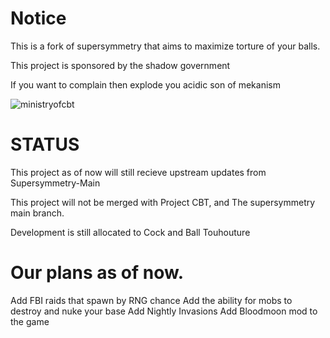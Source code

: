 # Notice

This is a fork of supersymmetry that aims to maximize torture of your balls.

This project is sponsored by the shadow government

If you want to complain then explode you acidic son of mekanism

![ministryofcbt](https://github.com/Ministry-of-CBT/Chemistry-Book-Torture/assets/141803157/8cd0bbb9-ea49-4ea8-9c0d-2ad729622f4c)

# STATUS

This project as of now will still recieve upstream updates from Supersymmetry-Main

This project will not be merged with Project CBT, and The supersymmetry main branch.

Development is still allocated to Cock and Ball Touhouture

# Our plans as of now.

Add FBI raids that spawn by RNG chance
Add the ability for mobs to destroy and nuke your base
Add Nightly Invasions
Add Bloodmoon mod to the game
